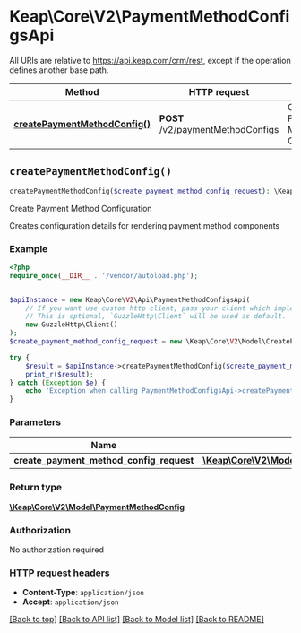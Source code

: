 # Keap\Core\V2\PaymentMethodConfigsApi

All URIs are relative to https://api.keap.com/crm/rest, except if the operation defines another base path.

| Method | HTTP request | Description |
| ------------- | ------------- | ------------- |
| [**createPaymentMethodConfig()**](PaymentMethodConfigsApi.md#createPaymentMethodConfig) | **POST** /v2/paymentMethodConfigs | Create Payment Method Configuration |


## `createPaymentMethodConfig()`

```php
createPaymentMethodConfig($create_payment_method_config_request): \Keap\Core\V2\Model\PaymentMethodConfig
```

Create Payment Method Configuration

Creates configuration details for rendering payment method components

### Example

```php
<?php
require_once(__DIR__ . '/vendor/autoload.php');


$apiInstance = new Keap\Core\V2\Api\PaymentMethodConfigsApi(
    // If you want use custom http client, pass your client which implements `GuzzleHttp\ClientInterface`.
    // This is optional, `GuzzleHttp\Client` will be used as default.
    new GuzzleHttp\Client()
);
$create_payment_method_config_request = new \Keap\Core\V2\Model\CreatePaymentMethodConfigRequest(); // \Keap\Core\V2\Model\CreatePaymentMethodConfigRequest | request

try {
    $result = $apiInstance->createPaymentMethodConfig($create_payment_method_config_request);
    print_r($result);
} catch (Exception $e) {
    echo 'Exception when calling PaymentMethodConfigsApi->createPaymentMethodConfig: ', $e->getMessage(), PHP_EOL;
}
```

### Parameters

| Name | Type | Description  | Notes |
| ------------- | ------------- | ------------- | ------------- |
| **create_payment_method_config_request** | [**\Keap\Core\V2\Model\CreatePaymentMethodConfigRequest**](../Model/CreatePaymentMethodConfigRequest.md)| request | |

### Return type

[**\Keap\Core\V2\Model\PaymentMethodConfig**](../Model/PaymentMethodConfig.md)

### Authorization

No authorization required

### HTTP request headers

- **Content-Type**: `application/json`
- **Accept**: `application/json`

[[Back to top]](#) [[Back to API list]](../../README.md#endpoints)
[[Back to Model list]](../../README.md#models)
[[Back to README]](../../README.md)
